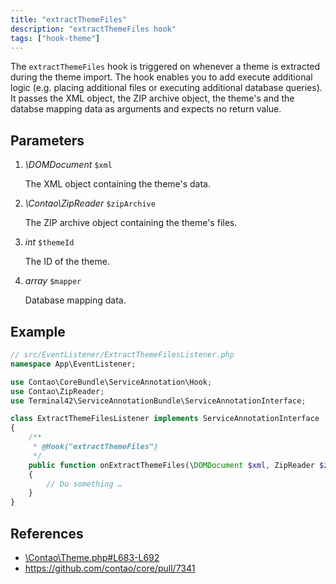 ```yaml
---
title: "extractThemeFiles"
description: "extractThemeFiles hook"
tags: ["hook-theme"]
---
```


The `extractThemeFiles` hook is triggered on whenever a theme is extracted during
the theme import. The hook enables you to add execute additional logic (e.g. placing
additional files or executing additional database queries). It passes the XML object, 
the ZIP archive object, the theme's and the databse mapping data as arguments and 
expects no return value.


## Parameters

1. *\DOMDocument* `$xml`

    The XML object containing the theme's data.

2. *\Contao\ZipReader* `$zipArchive`

    The ZIP archive object containing the theme's files.

3. *int* `$themeId`

    The ID of the theme.

4. *array* `$mapper`

    Database mapping data.


## Example

```php
// src/EventListener/ExtractThemeFilesListener.php
namespace App\EventListener;

use Contao\CoreBundle\ServiceAnnotation\Hook;
use Contao\ZipReader;
use Terminal42\ServiceAnnotationBundle\ServiceAnnotationInterface;

class ExtractThemeFilesListener implements ServiceAnnotationInterface
{
    /**
     * @Hook("extractThemeFiles")
     */
    public function onExtractThemeFiles(\DOMDocument $xml, ZipReader $zipArchive, int $themeId, array $mapper): void
    {
        // Do something …
    }
}
```


## References

* [\Contao\Theme.php#L683-L692](https://github.com/contao/contao/blob/4.7.6/core-bundle/src/Resources/contao/classes/Theme.php#L683-L692)
* https://github.com/contao/core/pull/7341
